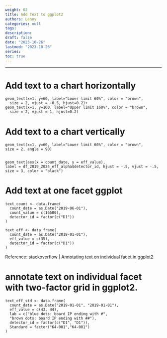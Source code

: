 ```yaml
---
weight: 02
title: Add Text to ggplot2
authors: Lenny
categories: null
tags: 
description: 
draft: false
date: "2023-10-26"
lastmod: "2023-10-26"
series:
toc: true
---
```



<!--more-->
---

# Add text to a chart horizontally
```
geom_text(x=1, y=60, label="Lower limit 60%", color = "brown", 
  size = 2, vjust = -0.5, hjust=0.2)+
geom_text(x=1, y=160, label="Upper limit 160%", color = "brown", 
  size = 2, vjust = 1, hjust=0.2)
```


# Add text to a chart vertically
```
geom_text(x=1, y=60, label="Lower limit 60%", color = "brown", 
size = 2, angle = 90)


geom_text(aes(x = count_date, y = eff_value), 
label = df_2019_2024_eff_alpha$detector_id, hjust = -.5, vjust = -.5, 
size = 3, color = "black")

```


# Add text at one facet ggplot 

```
text_count <- data.frame(
  count_date = as.Date("2019-06-01"), 
  count_value = c(16500), 
  detector_id = factor(c("D1"))
)

text_eff <- data.frame(
  count_date = as.Date("2019-01-01"), 
  eff_value = c(35), 
  detector_id = factor(c("D1"))
)
```
Reference: <a href = "https://stackoverflow.com/questions/11889625/annotating-text-on-individual-facet-in-ggplot2" target="_blank" rel="noopener noreferrer">stackoverflow | Annotating text on individual facet in ggplot2</a>





# annotate text on individual facet with two-factor grid in ggplot2.
```
text_eff_std <- data.frame(
  count_date = as.Date("2019-01-01", "2019-01-01"), 
  eff_value = c(43, 44), 
  lab = c("blue dots: board IP ending with #", 
  "brown dots: board IP ending with ##"),
  detector_id = factor(c("D1", "D1")),
  Standard = factor("K4-001","K4-001")
)
```
